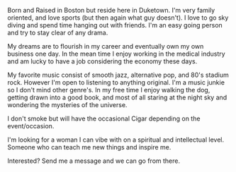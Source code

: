 Born and Raised in Boston but reside here in Duketown. I'm very family oriented, and love sports (but then again what guy doesn't). I love to go sky diving and spend time hanging out with friends. I'm an easy going person and try to stay clear of any drama.

My dreams are to flourish in my career and eventually own my own business one day. In the mean time I enjoy working in the medical industry and am lucky to have a job considering the economy these days.

My favorite music consist of smooth jazz, alternative pop, and 80's stadium rock. However I'm open to listening to anything original. I'm a music junkie so I don't mind other genre's. In my free time I enjoy walking the dog, getting drawn into a good book, and most of all staring at the night sky and wondering the mysteries of the universe. 

I don't smoke but will have the occasional Cigar depending on the event/occasion.

I'm looking for a woman I can vibe with on a spiritual and intellectual level. Someone who can teach me new things and inspire me.

Interested? Send me a message and we can go from there.
